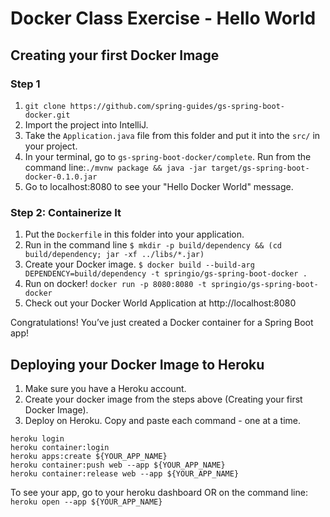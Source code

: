 # Docker Class Exercise - Hello World

## Creating your first Docker Image

### Step 1 
1. `git clone https://github.com/spring-guides/gs-spring-boot-docker.git`
2. Import the project into IntelliJ.
3. Take the `Application.java` file from this folder and put it into the `src/` in your project.
4. In your terminal, go to `gs-spring-boot-docker/complete`. Run from the command line:`./mvnw package && java -jar target/gs-spring-boot-docker-0.1.0.jar`
5. Go to localhost:8080 to see your "Hello Docker World" message.

### Step 2: Containerize It
1. Put the `Dockerfile` in this folder into your application.
2. Run in the command line `$ mkdir -p build/dependency && (cd build/dependency; jar -xf ../libs/*.jar)`
3. Create your Docker image.
`$ docker build --build-arg DEPENDENCY=build/dependency -t springio/gs-spring-boot-docker .`
4. Run on docker!
`docker run -p 8080:8080 -t springio/gs-spring-boot-docker`
5. Check out your Docker World Application at http://localhost:8080

Congratulations! You’ve just created a Docker container for a Spring Boot app! 

## Deploying your Docker Image to Heroku

1. Make sure you have a Heroku account.
2. Create your docker image from the steps above (Creating your first Docker Image).
3. Deploy on Heroku. Copy and paste each command - one at a time.
```
heroku login
heroku container:login
heroku apps:create ${YOUR_APP_NAME}
heroku container:push web --app ${YOUR_APP_NAME}
heroku container:release web --app ${YOUR_APP_NAME}
```

To see your app, go to your heroku dashboard OR on the command line: `heroku open --app ${YOUR_APP_NAME}`
